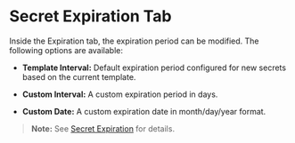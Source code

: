 [title]: # (Secret Expiration Tab)
[tags]: # (Expiration)
[priority]: # (1000)

# Secret Expiration Tab

Inside the Expiration tab, the expiration period can be modified. The following options are available:

- **Template Interval:** Default expiration period configured for new secrets based on the current template.

- **Custom Interval:** A custom expiration period in days.

- **Custom Date:** A custom expiration date in month/day/year format.

> **Note:** See [Secret Expiration](../../secret-expiration/index.md) for details.
